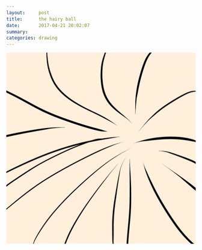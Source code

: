 ```yaml
---
layout:     post
title:      the hairy ball
date:       2017-04-21 20:02:07
summary:    
categories: drawing
---
```

![the hairy ball](/images/diary/the-hairy-ball.png ".")
